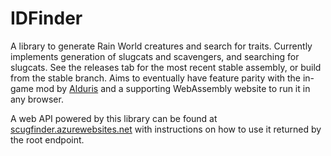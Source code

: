 # IDFinder

A library to generate Rain World creatures and search for traits. Currently implements generation of slugcats and scavengers, and searching for slugcats. See the releases tab for the most recent stable assembly, or build from the stable branch. Aims to eventually have feature parity with the in-game mod by [Alduris](https://github.com/alduris) and a supporting WebAssembly website to run it in any browser. 

A web API powered by this library can be found at [scugfinder.azurewebsites.net](https://scugfinder.azurewebsites.net/) with instructions on how to use it returned by the root endpoint. 
